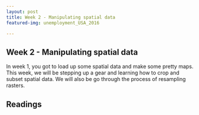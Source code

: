 ```yaml
---
layout: post
title: Week 2 - Manipulating spatial data
featured-img: unemployment_USA_2016

---
```


## Week 2 - Manipulating spatial data

In week 1, you got to load up some spatial data and make some pretty maps. This week, we will be stepping up a gear and learning how to crop and subset spatial data. We will also be go through the process of resampling rasters.

## Readings



